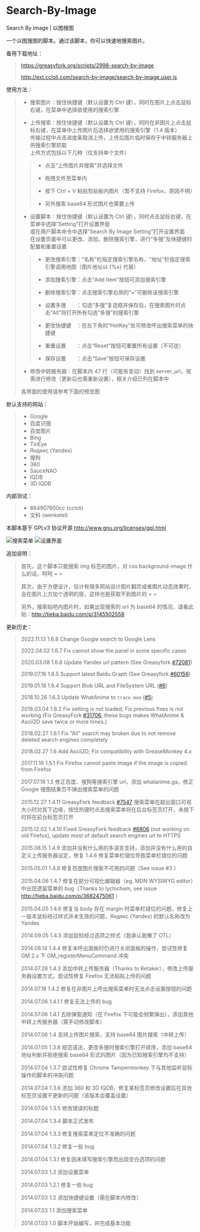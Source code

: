 Search-By-Image
===============

Search By Image | 以图搜图

一个以图搜图的脚本。通过该脚本，你可以快速地搜索图片。

备用下载地址：
> https://greasyfork.org/scripts/2998-search-by-image
> 
> http://ext.ccloli.com/search-by-image/search-by-image.user.js

使用方法：
> * 搜索图片：按住快捷键（默认设置为 Ctrl 键），同时在图片上点击鼠标右键，在菜单中选择欲使用的搜索引擎
> 
> * 上传搜索：按住快捷键（默认设置为 Ctrl 键），同时在非图片上点击鼠标右键，在菜单中上传图片后选择欲使用的搜索引擎（1.4 版本）<br>传输过程中点击进度条取消上传，上传后图片临时保存于中转服务器上供搜索引擎抓取<br>上传方式包括以下几种（仅支持单个文件）
> 
> > * 点击“上传图片并搜索”并选择文件
> > 
> > * 拖拽文件至菜单内
> > 
> > * 按下 Ctrl + V 粘贴剪贴板内图片（暂不支持 Firefox，原因不明）
> > 
> > * 另外搜索 base64 形式图片也需要上传
> 
> * 设置脚本：按住快捷键（默认设置为 Ctrl 键），同时点击鼠标右键，在菜单中选择“Setting”打开设置界面<br>或在用户脚本命令中选择“Search By Image Setting”打开设置界面<br>在设置页面中可以更改、添加、删除搜索引擎，进行“多搜”及快捷键的配置和重置设置
> 
> > * 更改搜索引擎：“名称”栏指定搜索引擎名称，“地址”栏指定搜索引擎调用地图（图片地址以 {%s} 代替）
> > 
> > * 添加搜索引擎：点击“Add Item”按钮可添加搜索引擎
> > 
> > * 删除搜索引擎：点击搜索引擎右侧的“×”可删除该搜索引擎
> > 
> > * 设置多搜　　：勾选“多搜”复选框并保存后，在搜索图片时点击“All”将打开所有勾选“多搜”的搜索引擎
> > 
> > * 更改快捷键　：在左下角的“HotKey”处可修改呼出搜索菜单的快捷键
> > 
> > * 重置设置　　：点击“Reset”按钮可重置所有设置（不可逆）
> > 
> > * 保存设置　　：点击“Save”按钮可保存设置
> 
> * 修改中转服务器：在脚本内 47 行（可能有变动）找到 server_url，按需进行修改（更新后也需重新设置），相关介绍已列在脚本中
> 
> 各界面的使用请参考下面的预览图

默认支持的网站：
> * Google
> * 百度识图
> * 百度图片
> * Bing
> * TinEye
> * Яндекс (Yandex)
> * 搜狗
> * 360
> * SauceNAO
> * IQDB
> * 3D IQDB

内部测试：
> * 864907600cc (ccloli)
> * 文科 (wenketel)

本脚本基于 GPLv3 协议开源 http://www.gnu.org/licenses/gpl.html‎

![搜索菜单](https://cloud.githubusercontent.com/assets/8115912/3623778/b6d76498-0e53-11e4-96a0-09488c053e44.png)
![设置界面](https://cloud.githubusercontent.com/assets/8115912/3623779/b734b490-0e53-11e4-9250-66707699db6e.png)

追加说明：
> 首先，这个脚本只能搜索 img 标签的图片，对 css background-image 什么的话，呵呵 = =
> 
> 其次，由于方便设计，估计有很多网站设计图片翻页或者图片动态效果时，会在图片上方加个透明的层，这样也是获取不到图片的 = =
> 
> 另外，搜索贴吧内图片时，如果出现搜索的 url 为 base64 的情况，请看此贴：http://tieba.baidu.com/p/3145502558

更新历史：

> 2022.11.13 1.6.8 Change Google search to Google Lens
>
> 2022.04.02 1.6.7 Fix cannot show the panel in some specific cases
>
> 2020.03.08 1.6.6 Update Yandex url pattern (See Greasyfork [#72081](https://greasyfork.org/zh-CN/forum/discussion/72081/x))
>
> 2019.07.16 1.6.5 Support latest Baidu Graph (See Greasyfork [#60156](https://greasyfork.org/zh-CN/forum/discussion/60156))
>
> 2019.01.18 1.6.4 Support Blob URL and FileSystem URL ([#6](https://github.com/ccloli/Search-By-Image/issues/6))
>
> 2018.10.26 1.6.3 Update WhatAnime to `trace.moe` ([#5](https://github.com/ccloli/Search-By-Image/issues/5))
> 
> 2018.03.04 1.6.2 Fix setting is not loaded; Fix previous fixes is not working (Fix GreasyFork [#31706](https://greasyfork.org/en/forum/discussion/31706/x), these bugs makes WhatAnime & Ascii2D save twice or more times.)
> 
> 2018.02.27 1.6.1 Fix "All" search may broken due to not remove deleted search engines completely
>
> 2018.02.27 1.6 Add Ascii2D; Fix compatibility with GreaseMonkey 4.x
>
> 2017.11.16 1.5.1 Fix Firefox cannot paste image if the image is copied from Firefox
>
> 2017.07.18 1.5 修正百度、搜狗等搜索引擎 url，添加 whatanime.ga，修正 Google 搜图结果页不弹出搜索菜单的问题
>
> 2015.12.27 1.4.11 GreasyFork feedback [#7547](https://greasyfork.org/zh-CN/forum/discussion/7547/x) 搜索菜单在超出窗口可视大小时对其下边缘，按住热键时点击搜索菜单将在后台标签页打开，未按下时将在前台标签页打开
>
> 2015.12.02 1.4.10 Fixed GreasyFork feedback [#6806](https://greasyfork.org/en/forum/discussion/6806/x) (not working on old Firefox), update most of default search engines url to HTTPS
> 
> 2015.08.15 1.4.9 添加并没有什么用的多语言支持，添加并没有什么用的自定义上传服务器设定，修复 1.4.6 修复菜单栏错位导致菜单栏错位的问题
> 
> 2015.05.01 1.4.8 修复百度图片搜索不可用的问题（See issue #3 ）
> 
> 2015.04.06 1.4.7 修复在部分可视化编辑器（eg. MDN WYSIWYG editor）中出现遗留菜单的 bug（Thanks to lychichem, see issue http://tieba.baidu.com/p/3682475061 ）
> 
> 2015.04.05 1.4.6 修复当 body 存在 margin 时菜单栏错位的问题，修复上一版本鼠标经过样式并未生效的问题，Яндекс (Yandex) 的默认名称改为 Yandex
> 
> 2014.09.05 1.4.5 添加鼠标经过选项之样式（我承认我懒了 OTL）
> 
> 2014.08.14 1.4.4 修复未呼出面板时仍进行关闭面板的操作，尝试性修复 GM 2.x 下 GM_registerMenuCommand 冲突
> 
> 2014.07.26 1.4.3 添加中转上传服务器（Thanks to Retaker），修改上传服务器设置方式，尝试性修复 Firefox 无法粘贴上传的问题
> 
> 2014.07.18 1.4.2 修复在非图片上呼出搜索菜单时无法点击设置按钮的问题
> 
> 2014.07.06 1.4.1.1 修复无法上传的 bug
> 
> 2014.07.06 1.4.1 去除弹窗通知（在 Firefox 下可能会频繁弹出），添加其他中转上传服务器（需手动修改脚本）
> 
> 2014.07.06 1.4 支持上传图片搜索，支持 base64 图片搜索（中转上传）
> 
> 2014.07.05 1.3.8 规范语法，更改多搜时搜索引擎打开顺序，添加 base64 地址判断并拒绝搜索 base64 形式的图片（因为已知搜索引擎均不支持）
> 
> 2014.07.04 1.3.7 尝试性修复 Chrome Tampermonkey 下与其他监听鼠标操作的脚本的冲突问题
> 
> 2014.07.04 1.3.6 添加 360 和 3D IQDB，修复某标签页修改设置后在其他标签页设置不更新的问题（该版本会覆盖设置）
> 
> 2014.07.04 1.3.5 修改错误的标题
> 
> 2014.07.04 1.3.4 脚本正式发布
> 
> 2014.07.04 1.3.3 修复搜索菜单定位不准确的问题
> 
> 2014.07.04 1.3.2 修复一些 bug
> 
> 2014.07.04 1.3.1 修复因未填写搜索引擎而出现空白选项的问题
> 
> 2014.07.03 1.3 添加设置菜单
> 
> 2014.07.03 1.2.1 修复一些 bug
> 
> 2014.07.03 1.2 添加快捷键设置（需在脚本内修改）
> 
> 2014.07.03 1.1 添加搜索菜单
> 
> 2014.07.03 1.0 脚本开始编写，并完成基本功能
